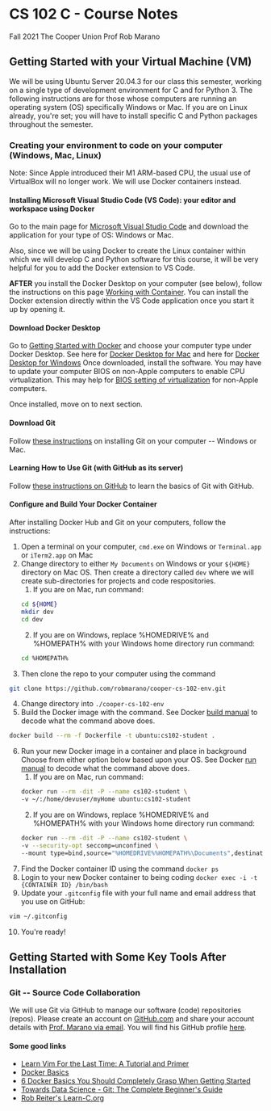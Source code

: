 # CS 102 C - Course Notes
Fall 2021
The Cooper Union
Prof Rob Marano

## Getting Started with your Virtual Machine (VM)

We will be using Ubuntu Server 20.04.3 for our class this semester, working on a single type of development environment for C and for Python 3. The following instructions are for those whose computers are running an operating system (OS) specifically Windows or Mac. If you are on Linux already, you're set; you will have to install specific C and Python packages throughout the semester.

### Creating your environment to code on your computer (Windows, Mac, Linux)

Note: Since Apple introduced their M1 ARM-based CPU, the usual use of VirtualBox will no longer work. We will use Docker containers instead.

#### Installing Microsoft Visual Studio Code (VS Code): your editor and workspace using Docker

Go to the main page for [Microsoft Visual Studio Code](https://code.visualstudio.com/) and download the application for your type of OS: Windows or Mac.

Also, since we will be using Docker to create the Linux container within which we will develop C and Python software for this course, it will be very helpful for you to add the Docker extension to VS Code.

**AFTER** you install the Docker Desktop on your computer (see below), follow the instructions on this page [Working with Container](https://code.visualstudio.com/docs/containers/overview). You can install the Docker extension directly within the VS Code application once you start it up by opening it.

#### Download Docker Desktop

Go to [Getting Started with Docker](https://www.docker.com/get-started) and choose your computer type under Docker Desktop. See here for [Docker Desktop for Mac](https://hub.docker.com/editions/community/docker-ce-desktop-mac) and here for [Docker Desktop for Windows](https://hub.docker.com/editions/community/docker-ce-desktop-windows) Once downloaded, install the software. You may have to update your computer BIOS on non-Apple computers to enable CPU virtualization. This may help for [BIOS setting of virtualization](https://docs.fedoraproject.org/en-US/Fedora/13/html/Virtualization_Guide/sect-Virtualization-Troubleshooting-Enabling_Intel_VT_and_AMD_V_virtualization_hardware_extensions_in_BIOS.html) for non-Apple computers.

Once installed, move on to next section.

#### Download Git

Follow [these instructions](https://www.atlassian.com/git/tutorials/install-git) on installing Git on your computer -- Windows or Mac.

#### Learning How to Use Git (with GitHub as its server)

Follow [these instructions on GitHub](https://docs.github.com/en/get-started/getting-started-with-git) to learn the basics of Git with GitHub.

#### Configure and Build Your Docker Container 

After installing Docker Hub and Git on your computers, follow the instructions:
1. Open a terminal on your computer, ```cmd.exe``` on Windows or ```Terminal.app``` or ```iTerm2.app``` on Mac
2. Change directory to either ```My Documents``` on Windows or your ```${HOME}``` directory on Mac OS. Then create a directory called ```dev``` where we will create sub-directories for projects and code respositories.
    1. If you are on Mac, run command:
    ```bash
    cd ${HOME}
    mkdir dev
    cd dev
    ```
    2. If you are on Windows, replace %HOMEDRIVE% and %HOMEPATH% with your Windows home directory run command:
    ```bash
    cd %HOMEPATH%
    ```
3. Then clone the repo to your computer using the command
```bash
git clone https://github.com/robmarano/cooper-cs-102-env.git
```
4. Change directory into ```./cooper-cs-102-env```
5. Build the Docker image with the command. See Docker [build manual](https://docs.docker.com/engine/reference/commandline/build/) to decode what the command above does.
```bash
docker build --rm -f Dockerfile -t ubuntu:cs102-student .
```

6. Run your new Docker image in a container and place in background
    Choose from either option below based upon your OS. See Docker [run manual](https://docs.docker.com/engine/reference/run/) to decode what the command above does.
    1. If you are on Mac, run command:
    ```bash
    docker run --rm -dit -P --name cs102-student \
    -v ~/:/home/devuser/myHome ubuntu:cs102-student
    ```
    2. If you are on Windows, replace %HOMEDRIVE% and %HOMEPATH% with your Windows home directory run command:
    ```bash
    docker run --rm -dit -P --name cs102-student \
    -v --security-opt seccomp=unconfined \
    --mount type=bind,source="%HOMEDRIVE%%HOMEPATH%\Documents",destination=/home/devuser/myHome ubuntu:cs102-student
    ```
7. Find the Docker container ID using the command ```docker ps```
8. Login to your new Docker container to being coding ```docker exec -i -t {CONTAINER ID} /bin/bash```
9. Update your ```.gitconfig``` file with your full name and email address that you use on GitHub:
```bash
vim ~/.gitconfig
```
10. You're ready!

## Getting Started with Some Key Tools After Installation

### Git -- Source Code Collaboration

We will use Git via GitHub to manage our software (code) repositories (repos). Please create an account on [GitHub.com](https://www.github.com) and share your account details with [Prof. Marano via email](mailto:rob@cooper.edu). You will find his GitHub profile [here](https://github.com/robmarano).

#### Some good links
* [Learn Vim For the Last Time: A Tutorial and Primer](https://danielmiessler.com/study/vim/)
* [Docker Basics](https://docker-curriculum.com/)
* [6 Docker Basics You Should Completely Grasp When Getting Started](https://vsupalov.com/6-docker-basics/)
* [Towards Data Science - Git: The Complete Beginner's Guide](https://codewords.recurse.com/issues/two/git-from-the-inside-out)
* [Rob Reiter's Learn-C.org](https://www.learn-c.org/)

